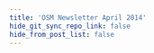 ```yaml
---
title: 'OSM Newsletter April 2014'
hide_git_sync_repo_link: false
hide_from_post_list: false
---
```


